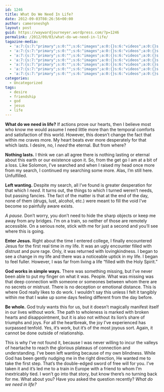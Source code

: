 ```yaml
---
id: 1246
title: What Do We Need In Life?
date: 2012-09-03T08:26:56+00:00
author: cameroneshgh
layout: post
guid: https://waywardjourneyer.wordpress.com/?p=1246
permalink: /2012/09/03/what-do-we-need-in-life/
tagazine-media:
  - 'a:7:{s:7:"primary";s:0:"";s:6:"images";a:0:{}s:6:"videos";a:0:{}s:11:"image_count";i:0;s:6:"author";s:8:"19879429";s:7:"blog_id";s:8:"19280981";s:9:"mod_stamp";s:19:"2012-09-03 12:28:53";}'
  - 'a:7:{s:7:"primary";s:0:"";s:6:"images";a:0:{}s:6:"videos";a:0:{}s:11:"image_count";i:0;s:6:"author";s:8:"19879429";s:7:"blog_id";s:8:"19280981";s:9:"mod_stamp";s:19:"2012-09-03 12:28:53";}'
  - 'a:7:{s:7:"primary";s:0:"";s:6:"images";a:0:{}s:6:"videos";a:0:{}s:11:"image_count";i:0;s:6:"author";s:8:"19879429";s:7:"blog_id";s:8:"19280981";s:9:"mod_stamp";s:19:"2012-09-03 12:28:53";}'
  - 'a:7:{s:7:"primary";s:0:"";s:6:"images";a:0:{}s:6:"videos";a:0:{}s:11:"image_count";i:0;s:6:"author";s:8:"19879429";s:7:"blog_id";s:8:"19280981";s:9:"mod_stamp";s:19:"2012-09-03 12:28:53";}'
  - 'a:7:{s:7:"primary";s:0:"";s:6:"images";a:0:{}s:6:"videos";a:0:{}s:11:"image_count";i:0;s:6:"author";s:8:"19879429";s:7:"blog_id";s:8:"19280981";s:9:"mod_stamp";s:19:"2012-09-03 12:28:53";}'
  - 'a:7:{s:7:"primary";s:0:"";s:6:"images";a:0:{}s:6:"videos";a:0:{}s:11:"image_count";i:0;s:6:"author";s:8:"19879429";s:7:"blog_id";s:8:"19280981";s:9:"mod_stamp";s:19:"2012-09-03 12:28:53";}'
  - 'a:7:{s:7:"primary";s:0:"";s:6:"images";a:0:{}s:6:"videos";a:0:{}s:11:"image_count";i:0;s:6:"author";s:8:"19879429";s:7:"blog_id";s:8:"19280981";s:9:"mod_stamp";s:19:"2012-09-03 12:28:53";}'
categories:
  - Uncategorized
tags:
  - desire
  - friendship
  - god
  - jesus
  - life
---
```

**What do we need in life?** If actions prove our hearts, then I believe most who know me would assume I need little more than the temporal comforts and satisfaction of this world. However, this doesn&#8217;t change the fact that within me craves more. My heart beats ever more desperately for that which lasts. I desire, no, I _need_ the eternal. But from where?

**Nothing lasts.** I think we can all agree there is nothing lasting or eternal about this earth or our existence upon it. So, from the get go I am at a bit of a loss. Like Solomon, I&#8217;ve searched and when I raised my head once more from my search, I continued my searching some more. Alas, I&#8217;m still here. Unfulfilled.

**Left wanting.** Despite my search, all I&#8217;ve found is greater desperation for that which I _need_. It turns out, the things to which I turned weren&#8217;t needs, but passing fancies. The fact of the matter is that at the end of the day, none of them (drugs, lust, alcohol, etc.) were meant to fill the void I&#8217;ve become so painfully aware exists.

_A pause._ Don&#8217;t worry, you don&#8217;t need to hide the sharp objects or keep me away from any bridges. I&#8217;m on a train, so neither of those are remotely accessible. On a serious note, stick with me for just a second and you&#8217;ll see where this is going.

**Enter Jesus.** Right about the time I entered college, I finally encountered Jesus for the first real time in my life. It was an ugly encounter filled with distrust and pure rage. Only, it was returned with lovingkindness. I began to see a change in my life and there was a noticeable uptick in my life. I began to feel fuller. However, I was far from living a life &#8220;filled with the Holy Spirit.&#8221;

**God works in simple ways.** There was something missing, but I&#8217;ve never been able to put my finger on what it was. People. What was missing was that deep connection with someone or someones between whom there are no secrets or mistrust. There is no deception or emotional distance. This is where God really likes to do work. I wouldn&#8217;t say this unless I felt it tangibly within me that I wake up some days feeling different from the day before.

**Be whole.** God truly wants this for us, but it doesn&#8217;t magically manifest itself in our lives without work. The path to wholeness is marked with broken hearts and disappointment, but it is also not without its lion&#8217;s share of triumphs and joys. For all the heartbreak, the joy I&#8217;ve experienced has surpassed tenfold. Yes, it&#8217;s work, but it&#8217;s of the most joyous sort. Again, it cannot be done outside of relationship.

This is why I&#8217;ve not found it, because I was never willing to incur the valleys of heartache to reach the glorious plateaus of connection and understanding. I&#8217;ve been left wanting because of my own blindness. While God has been gently nudging me in the right direction, He wanted me to take the first step. That&#8217;s the double-edged sword of free will for you. I&#8217;ve taken it and it&#8217;s led me to a train in Europe with a friend to whom I&#8217;m inextricably tied. I won&#8217;t go into that story, but know there&#8217;s no turning back for me. What about you? Have you asked the question recently? _What do we need in life?_